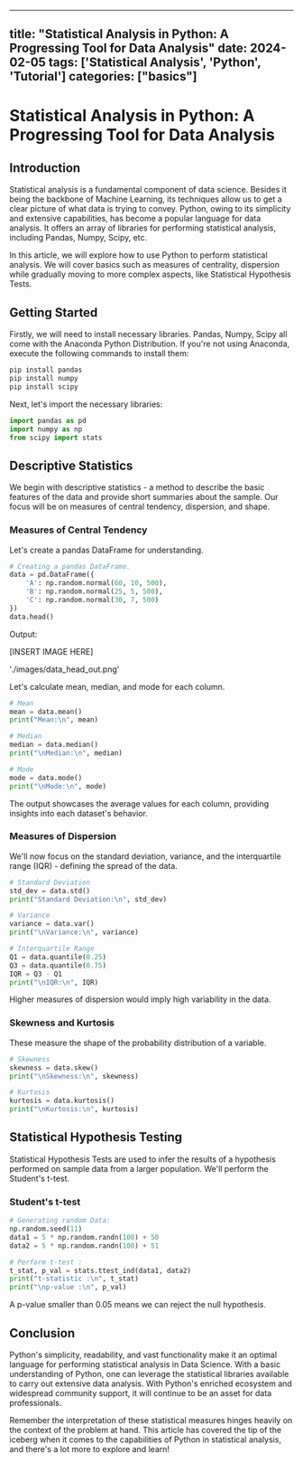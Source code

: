 
---
title: "Statistical Analysis in Python: A Progressing Tool for Data Analysis"
date: 2024-02-05
tags: ['Statistical Analysis', 'Python', 'Tutorial']
categories: ["basics"]
---


# Statistical Analysis in Python: A Progressing Tool for Data Analysis

## Introduction

Statistical analysis is a fundamental component of data science. Besides it being the backbone of Machine Learning, its techniques allow us to get a clear picture of what data is trying to convey. Python, owing to its simplicity and extensive capabilities, has become a popular language for data analysis. It offers an array of libraries for performing statistical analysis, including Pandas, Numpy, Scipy, etc. 

In this article, we will explore how to use Python to perform statistical analysis. We will cover basics such as measures of centrality, dispersion while gradually moving to more complex aspects, like Statistical Hypothesis Tests. 

## Getting Started

Firstly, we will need to install necessary libraries. Pandas, Numpy, Scipy all come with the Anaconda Python Distribution. If you're not using Anaconda, execute the following commands to install them:

```bash
pip install pandas
pip install numpy
pip install scipy
```
Next, let's import the necessary libraries:

```python
import pandas as pd
import numpy as np
from scipy import stats
```

## Descriptive Statistics

We begin with descriptive statistics - a method to describe the basic features of the data and provide short summaries about the sample. Our focus will be on measures of central tendency, dispersion, and shape.

### Measures of Central Tendency

Let's create a pandas DataFrame for understanding.

```python
# Creating a pandas DataFrame.
data = pd.DataFrame({
    'A': np.random.normal(60, 10, 500),
    'B': np.random.normal(25, 5, 500),
    'C': np.random.normal(30, 7, 500)
})
data.head()
```

Output:

[INSERT IMAGE HERE]

'./images/data_head_out.png'

Let's calculate mean, median, and mode for each column.

```python
# Mean
mean = data.mean()
print("Mean:\n", mean) 

# Median
median = data.median()
print("\nMedian:\n", median)

# Mode
mode = data.mode()
print("\nMode:\n", mode)
```

The output showcases the average values for each column, providing insights into each dataset's behavior.

### Measures of Dispersion

We'll now focus on the standard deviation, variance, and the interquartile range (IQR) - defining the spread of the data.

```python
# Standard Deviation
std_dev = data.std()
print("Standard Deviation:\n", std_dev) 

# Variance
variance = data.var()
print("\nVariance:\n", variance)

# Interquartile Range
Q1 = data.quantile(0.25)
Q3 = data.quantile(0.75)
IQR = Q3 - Q1
print("\nIQR:\n", IQR)
```

Higher measures of dispersion would imply high variability in the data.

### Skewness and Kurtosis

These measure the shape of the probability distribution of a variable.

```python
# Skewness
skewness = data.skew()
print("\nSkewness:\n", skewness)

# Kurtosis
kurtosis = data.kurtosis()
print("\nKurtosis:\n", kurtosis)
```

## Statistical Hypothesis Testing

Statistical Hypothesis Tests are used to infer the results of a hypothesis performed on sample data from a larger population. We'll perform the Student's t-test.

### Student's t-test

```python
# Generating random Data:
np.random.seed(11)
data1 = 5 * np.random.randn(100) + 50
data2 = 5 * np.random.randn(100) + 51

# Perform t-test :
t_stat, p_val = stats.ttest_ind(data1, data2)
print("t-statistic :\n", t_stat)
print("\np-value :\n", p_val)
```

A p-value smaller than 0.05 means we can reject the null hypothesis.

## Conclusion

Python's simplicity, readability, and vast functionality make it an optimal language for performing statistical analysis in Data Science. With a basic understanding of Python, one can leverage the statistical libraries available to carry out extensive data analysis. With Python's enriched ecosystem and widespread community support, it will continue to be an asset for data professionals.

Remember the interpretation of these statistical measures hinges heavily on the context of the problem at hand. This article has covered the tip of the iceberg when it comes to the capabilities of Python in statistical analysis, and there's a lot more to explore and learn!